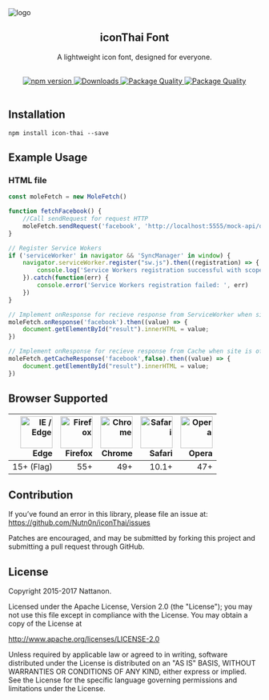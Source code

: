 <img src="banner.svg" alt="logo" align="center"/>

<div align="center"><h2>iconThai Font</h2>
<p>A lightweight icon font, designed for everyone.<p></div>

<br />
<div align="center">
  <!-- NPM Version -->
  <a href="https://badge.fury.io/js/mole-fetch">
    <img src="https://badge.fury.io/js/mole-fetch.svg" alt="npm version" />
  </a>
  <!-- Download -->
  <a href="https://www.npmjs.com/package/mole-fetch">
    <img src="http://img.shields.io/npm/dm/mole-fetch.svg" alt="Downloads" />
  </a>
  <!-- Quality -->
  <a href="http://packagequality.com/#?package=mole-fetch">
    <img src="http://npm.packagequality.com/shield/mole-fetch.svg" alt="Package Quality" />
  </a>
    <!-- License -->
  <a href="https://opensource.org/licenses/Apache-2.0">
    <img src="https://img.shields.io/badge/License-Apache%202.0-green.svg" alt="Package Quality" />
  </a>
</div>
<br />


## Installation
```
npm install icon-thai --save
```

## Example Usage

### HTML file
```javascript
const moleFetch = new MoleFetch()

function fetchFacebook() {
    //Call sendRequest for request HTTP
    moleFetch.sendRequest('facebook', 'http://localhost:5555/mock-api/online', false, 'GET')
}

// Register Service Wokers
if ('serviceWorker' in navigator && 'SyncManager' in window) {
    navigator.serviceWorker.register("sw.js").then((registration) => {
        console.log('Service Workers registration successful with scope: ', registration.scope)
    }).catch(function(err) {
        console.error('Service Workers registration failed: ', err)
    })
}

// Implement onResponse for recieve response from ServiceWorker when site is online
moleFetch.onResponse('facebook').then((value) => {
    document.getElementById("result").innerHTML = value;
})

// Implement onResponse for recieve response from Cache when site is offline
moleFetch.getCacheResponse('facebook',false).then((value) => {
    document.getElementById("result").innerHTML = value;
})
```


## Browser Supported

| [<img src="https://cdn.rawgit.com/alrra/browser-logos/f50d4cc8/src/edge/edge.png" alt="IE / Edge" width="64px" height="64px" />](http://caniuse.com/#feat=fetch)</br>Edge | [<img src="https://cdn.rawgit.com/alrra/browser-logos/f50d4cc8/src/firefox/firefox.png" alt="Firefox" width="64px" height="64px" />](http://caniuse.com/#feat=fetch)</br>Firefox | [<img src="https://cdn.rawgit.com/alrra/browser-logos/f50d4cc8/src/chrome/chrome.png" alt="Chrome" width="64px" height="64px" />](http://caniuse.com/#feat=fetch)</br>Chrome | [<img src="https://cdn.rawgit.com/alrra/browser-logos/f50d4cc8/src/safari/safari.png" alt="Safari" width="64px" height="64px" />](http://caniuse.com/#feat=fetch)</br>Safari | [<img src="https://cdn.rawgit.com/alrra/browser-logos/f50d4cc8/src/opera/opera.png" alt="Opera" width="64px" height="64px" />](http://caniuse.com/#feat=fetch)</br>Opera | 
| ---------: | ---------: | ---------: | ---------: | ---------:
| 15+ (Flag) | 55+ | 49+ | 10.1+ | 47+


## Contribution

If you’ve found an error in this library, please file an issue at: https://github.com/Nutn0n/iconThai/issues

Patches are encouraged, and may be submitted by forking this project and submitting a pull request through GitHub.


## License

Copyright 2015-2017 Nattanon.

Licensed under the Apache License, Version 2.0 (the "License"); you may not use this file except in compliance with the License. You may obtain a copy of the License at

http://www.apache.org/licenses/LICENSE-2.0

Unless required by applicable law or agreed to in writing, software distributed under the License is distributed on an "AS IS" BASIS, WITHOUT WARRANTIES OR CONDITIONS OF ANY KIND, either express or implied. See the License for the specific language governing permissions and limitations under the License.

